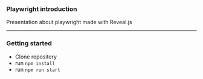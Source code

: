 ### Playwright introduction

Presentation about playwright made with Reveal.js

---

### Getting started
- Clone repository
- run `npm install`
- run `npm run start`

